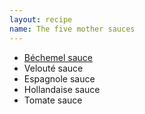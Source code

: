 ```yaml
---
layout: recipe
name: The five mother sauces
---
```


- [Béchemel sauce](/tablecloth/sauces/bechemel_sauce.html)
- Velouté sauce
- Espagnole sauce
- Hollandaise sauce
- Tomate sauce

